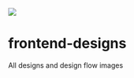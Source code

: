 ![]("eventplog/assets/eventplog%20symbol%20%2B%20name%20(medium).png")

# frontend-designs
All designs and design flow images
